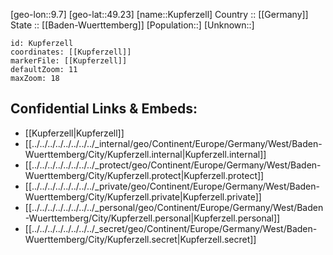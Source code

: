 ﻿---
location: [49.23,9.7] 
mapzoom: [7,12] 
mapmarker: city 
type: City
tags:
- geo/City


SpocWebEntityId: 31699
isDeleted: false
confidential: public

---
[geo-lon::9.7] 
[geo-lat::49.23] 
[name::Kupferzell] 
Country :: [[Germany]]  
State :: [[Baden-Wuerttemberg]] 
[Population::] 
[Unknown::] 


```leaflet
id: Kupferzell
coordinates: [[Kupferzell]] 
markerFile: [[Kupferzell]] 
defaultZoom: 11 
maxZoom: 18
```


## Confidential Links & Embeds: 
- [[Kupferzell|Kupferzell]]  
- [[../../../../../../../../_internal/geo/Continent/Europe/Germany/West/Baden-Wuerttemberg/City/Kupferzell.internal|Kupferzell.internal]] 
- [[../../../../../../../../_protect/geo/Continent/Europe/Germany/West/Baden-Wuerttemberg/City/Kupferzell.protect|Kupferzell.protect]] 
- [[../../../../../../../../_private/geo/Continent/Europe/Germany/West/Baden-Wuerttemberg/City/Kupferzell.private|Kupferzell.private]] 
- [[../../../../../../../../_personal/geo/Continent/Europe/Germany/West/Baden-Wuerttemberg/City/Kupferzell.personal|Kupferzell.personal]] 
- [[../../../../../../../../_secret/geo/Continent/Europe/Germany/West/Baden-Wuerttemberg/City/Kupferzell.secret|Kupferzell.secret]] 
